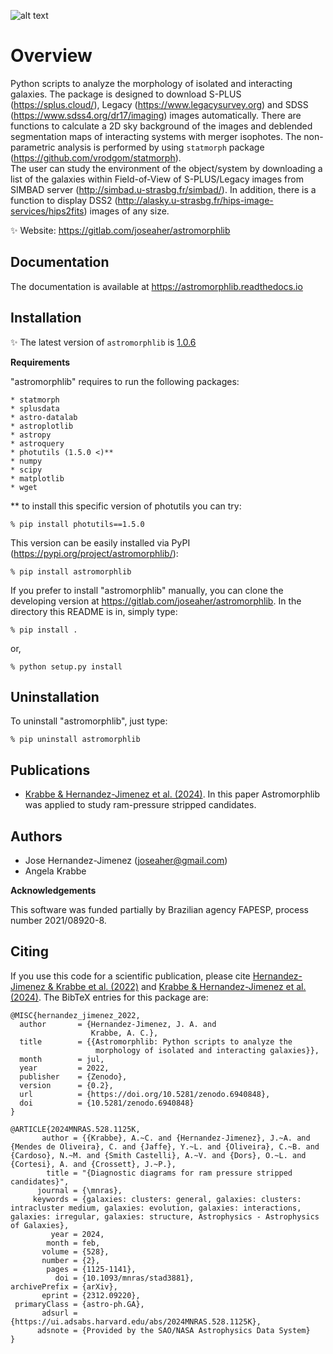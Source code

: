 ![alt text](docs/_static/logo.png)

# Overview

Python scripts to analyze the morphology of isolated and interacting galaxies.
The package is designed to download S-PLUS (https://splus.cloud/),
Legacy (https://www.legacysurvey.org) and SDSS (https://www.sdss4.org/dr17/imaging)
images automatically. There are functions
to calculate a 2D sky background of the images and deblended segmentation maps of
interacting systems with merger isophotes. The non-parametric analysis is
performed by using `statmorph` package (https://github.com/vrodgom/statmorph).  
The user can study the environment of the object/system by downloading a list of
the galaxies within Field-of-View of S-PLUS/Legacy images from SIMBAD server
(http://simbad.u-strasbg.fr/simbad/). In addition, there is a function to
display DSS2 (http://alasky.u-strasbg.fr/hips-image-services/hips2fits) images
of any size.

:sparkles: Website: https://gitlab.com/joseaher/astromorphlib

## Documentation

The documentation is available at https://astromorphlib.readthedocs.io


## Installation

:sparkles: The latest version of `astromorphlib` is [1.0.6](https://pypi.org/project/astromorphlib/)


**Requirements**

"astromorphlib" requires to run the following packages:

    * statmorph
    * splusdata
    * astro-datalab
    * astroplotlib
    * astropy
    * astroquery
    * photutils (1.5.0 <)**
    * numpy
    * scipy
    * matplotlib
    * wget

** to install this specific version of photutils you can try:

    % pip install photutils==1.5.0


This version can be easily installed via PyPI (https://pypi.org/project/astromorphlib/):

    % pip install astromorphlib

If you prefer to install "astromorphlib" manually, you can clone the developing
version at https://gitlab.com/joseaher/astromorphlib. In the directory this
README is in, simply type:

    % pip install .

or,

    % python setup.py install

## Uninstallation

To uninstall "astromorphlib", just type:

    % pip uninstall astromorphlib

## Publications

- [Krabbe & Hernandez-Jimenez et al. (2024)](https://ui.adsabs.harvard.edu/abs/2024MNRAS.528.1125K/abstract).
     In this paper Astromorphlib was applied to study ram-pressure stripped candidates.

## Authors

- Jose Hernandez-Jimenez (joseaher@gmail.com)
- Angela Krabbe                              

**Acknowledgements**

This software was funded partially by Brazilian agency FAPESP,
process number 2021/08920-8.

## Citing

If you use this code for a scientific publication, please
cite [Hernandez-Jimenez & Krabbe et al. (2022)](https://zenodo.org/records/6940848) and [Krabbe & Hernandez-Jimenez et al. (2024)](https://ui.adsabs.harvard.edu/abs/2024MNRAS.528.1125K/abstract).
The BibTeX entries for this package are:

```
@MISC{hernandez_jimenez_2022,
  author       = {Hernandez-Jimenez, J. A. and
                  Krabbe, A. C.},
  title        = {{Astromorphlib: Python scripts to analyze the
                   morphology of isolated and interacting galaxies}},
  month        = jul,
  year         = 2022,
  publisher    = {Zenodo},
  version      = {0.2},
  url          = {https://doi.org/10.5281/zenodo.6940848},
  doi          = {10.5281/zenodo.6940848}
}

@ARTICLE{2024MNRAS.528.1125K,
       author = {{Krabbe}, A.~C. and {Hernandez-Jimenez}, J.~A. and {Mendes de Oliveira}, C. and {Jaffe}, Y.~L. and {Oliveira}, C.~B. and {Cardoso}, N.~M. and {Smith Castelli}, A.~V. and {Dors}, O.~L. and {Cortesi}, A. and {Crossett}, J.~P.},
        title = "{Diagnostic diagrams for ram pressure stripped candidates}",
      journal = {\mnras},
     keywords = {galaxies: clusters: general, galaxies: clusters: intracluster medium, galaxies: evolution, galaxies: interactions, galaxies: irregular, galaxies: structure, Astrophysics - Astrophysics of Galaxies},
         year = 2024,
        month = feb,
       volume = {528},
       number = {2},
        pages = {1125-1141},
          doi = {10.1093/mnras/stad3881},
archivePrefix = {arXiv},
       eprint = {2312.09220},
 primaryClass = {astro-ph.GA},
       adsurl = {https://ui.adsabs.harvard.edu/abs/2024MNRAS.528.1125K},
      adsnote = {Provided by the SAO/NASA Astrophysics Data System}
}
```
